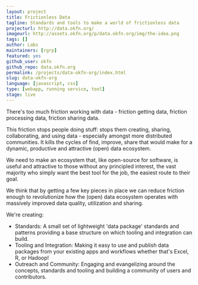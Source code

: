 ```yaml
---
layout: project
title: Frictionless Data
tagline: Standards and tools to make a world of frictionless data
projecturl: http://data.okfn.org/
imageurl: http://assets.okfn.org/p/data.okfn.org/img/the-idea.png
tags: []
author: Labs
maintainers: [rgrp]
featured: yes
github_user: okfn
github_repo: data.okfn.org
permalink: /projects/data-okfn-org/index.html
slug: data-okfn-org
language: [javascript, css]
type: [webapp, running service, tool]
stage: live
---
```


There's too much friction working with data - friction getting data, friction
processing data, friction sharing data.

This friction stops people doing stuff: stops them creating, sharing,
collaborating, and using data - especially amongst more distributed
communities. It kills the cycles of find, improve, share that would make for a dynamic,
productive and attractive (open) data ecosystem.

We need to make an ecosystem that, like open-source for software, is useful and
attractive to those without any principled interest, the vast majority who
simply want the best tool for the job, the easiest route to their goal.

We think that by getting a few key pieces in place we can reduce friction
enough to revolutionize how the (open) data ecosystem operates with massively
improved data quality, utilization and sharing.

We're creating:

* Standards: A small set of lightweight 'data package' standards and patterns
  providing a base structure on which tooling and integration can build.
* Tooling and Integration: Making it easy to use and publish data packages from
  your existing apps and workflows whether that's Excel, R, or Hadoop!
* Outreach and Community: Engaging and evangelizing around the concepts,
  standards and tooling and building a community of users and contributors.

